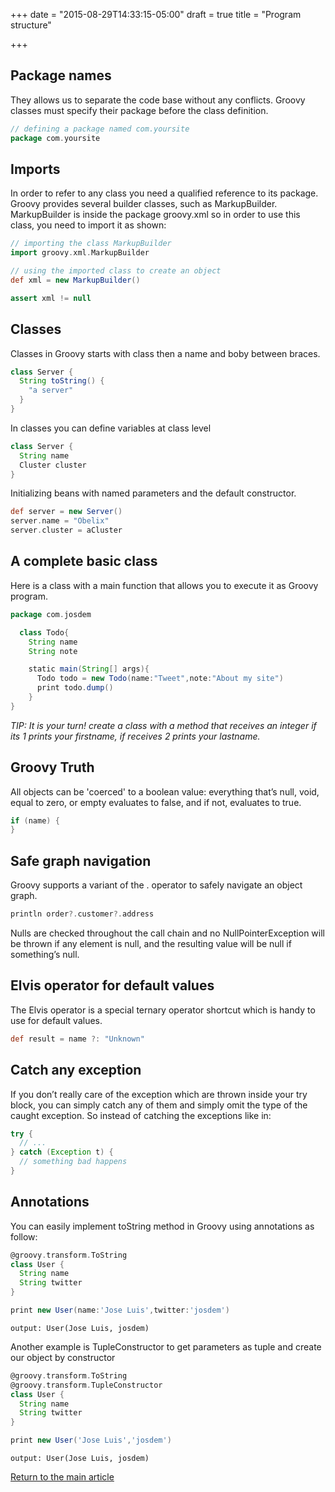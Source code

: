 +++
date = "2015-08-29T14:33:15-05:00"
draft = true
title = "Program structure"

+++

## Package names
They allows us to separate the code base without any conflicts. Groovy classes must specify their package before the class definition.

```groovy
// defining a package named com.yoursite
package com.yoursite
```

## Imports
In order to refer to any class you need a qualified reference to its package. Groovy provides several builder classes, such as MarkupBuilder. MarkupBuilder is inside the package groovy.xml so in order to use this class, you need to import it as shown:

```groovy
// importing the class MarkupBuilder
import groovy.xml.MarkupBuilder

// using the imported class to create an object
def xml = new MarkupBuilder()

assert xml != null
```

## Classes
Classes in Groovy starts with class then a name and boby between braces.

```groovy
class Server {
  String toString() {
    "a server"
  }
}
```

In classes you can define variables at class level

```groovy
class Server {
  String name
  Cluster cluster
}
```

Initializing beans with named parameters and the default constructor.

```groovy
def server = new Server()
server.name = "Obelix"
server.cluster = aCluster
```

## A complete basic class
Here is a class with a main function that allows you to execute it as Groovy program.

```groovy
package com.josdem

  class Todo{
    String name
    String note

    static main(String[] args){
      Todo todo = new Todo(name:"Tweet",note:"About my site")
      print todo.dump()
    }
}
```

*TIP: It is your turn! create a class with a method that receives an integer if its 1 prints your firstname, if receives 2 prints your lastname.*

## Groovy Truth
All objects can be 'coerced' to a boolean value: everything that’s null, void, equal to zero, or empty evaluates to false, and if not, evaluates to true.

```groovy
if (name) {
}
```

## Safe graph navigation
Groovy supports a variant of the . operator to safely navigate an object graph.

```groovy
println order?.customer?.address
```

Nulls are checked throughout the call chain and no NullPointerException will be thrown if any element is null, and the resulting value will be null if something’s null.

## Elvis operator for default values
The Elvis operator is a special ternary operator shortcut which is handy to use for default values.

```groovy
def result = name ?: "Unknown"
```

## Catch any exception
If you don’t really care of the exception which are thrown inside your try block, you can simply catch any of them and simply omit the type of the caught exception. So instead of catching the exceptions like in:

```groovy
try {
  // ...
} catch (Exception t) {
  // something bad happens
}
```

## Annotations

You can easily implement toString method in Groovy using annotations as follow:

```groovy
@groovy.transform.ToString
class User {
  String name
  String twitter
}

print new User(name:'Jose Luis',twitter:'josdem')
```

`output: User(Jose Luis, josdem)`

Another example is TupleConstructor to get parameters as tuple and create our object by constructor

```groovy
@groovy.transform.ToString
@groovy.transform.TupleConstructor
class User {
  String name
  String twitter
}

print new User('Jose Luis','josdem')
```

`output: User(Jose Luis, josdem)`

[Return to the main article](/techtalk/groovy)
